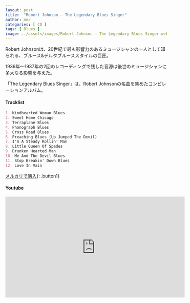 ```yaml
---
layout: post
title:  "Robert Johnson – The Legendary Blues Singer"
author: mmr
categories: [ CD ]
tags: [ Blues ]
image: ../assets/images/Robert Johnson – The Legendary Blues Singer.webp
---
```


Robert Johnsonは、20世紀で最も影響力のあるミュージシャンの一人として知られる、ブルース&デルタブルーススタイルの巨匠。

1936年〜1937年の2回のレコーディングで残した音源は後世のミュージシャンに多大なる影響を与えた。

「The Legendary Blues Singer」は、Robert Johnsonの名曲を集めたコンピレーションアルバム。

#### Tracklist
```md
1. Kindhearted Woman Blues
2. Sweet Home Chicago
3. Terraplane Blues
4. Phonograph Blues
5. Cross Road Blues
6. Preaching Blues (Up Jumped The Devil)
7. I'm A Steady Rollin' Man
8. Little Queen Of Spades
9. Drunken Hearted Man
10. Me And The Devil Blues
11. Stop Breakin' Down Blues
12. Love In Vain
```


[メルカリで購入](https://jp.mercari.com/item/m99778521151?afid=6142608987){: .button1}


#### Youtube
<iframe width="560" height="315" src="https://www.youtube.com/embed/3Fu-k5TD2S4?si=pj7j3o3jrBu7KmW0" title="YouTube video player" frameborder="0" allow="accelerometer; autoplay; clipboard-write; encrypted-media; gyroscope; picture-in-picture; web-share" referrerpolicy="strict-origin-when-cross-origin" allowfullscreen></iframe>